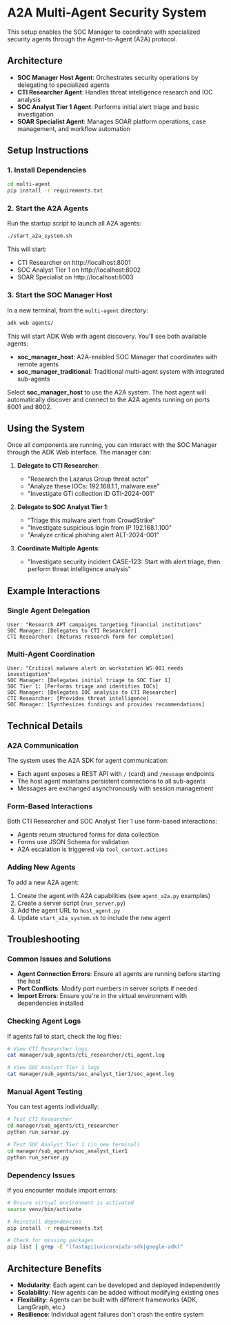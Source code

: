 # A2A Multi-Agent Security System

This setup enables the SOC Manager to coordinate with specialized security agents through the Agent-to-Agent (A2A) protocol.

## Architecture

- **SOC Manager Host Agent**: Orchestrates security operations by delegating to specialized agents
- **CTI Researcher Agent**: Handles threat intelligence research and IOC analysis
- **SOC Analyst Tier 1 Agent**: Performs initial alert triage and basic investigation
- **SOAR Specialist Agent**: Manages SOAR platform operations, case management, and workflow automation

## Setup Instructions

### 1. Install Dependencies

```bash
cd multi-agent
pip install -r requirements.txt
```

### 2. Start the A2A Agents

Run the startup script to launch all A2A agents:

```bash
./start_a2a_system.sh
```

This will start:
- CTI Researcher on http://localhost:8001
- SOC Analyst Tier 1 on http://localhost:8002
- SOAR Specialist on http://localhost:8003

### 3. Start the SOC Manager Host

In a new terminal, from the `multi-agent` directory:

```bash
adk web agents/
```

This will start ADK Web with agent discovery. You'll see both available agents:
- **soc_manager_host**: A2A-enabled SOC Manager that coordinates with remote agents
- **soc_manager_traditional**: Traditional multi-agent system with integrated sub-agents

Select **soc_manager_host** to use the A2A system. The host agent will automatically discover and connect to the A2A agents running on ports 8001 and 8002.

## Using the System

Once all components are running, you can interact with the SOC Manager through the ADK Web interface. The manager can:

1. **Delegate to CTI Researcher**: 
   - "Research the Lazarus Group threat actor"
   - "Analyze these IOCs: 192.168.1.1, malware.exe"
   - "Investigate GTI collection ID GTI-2024-001"

2. **Delegate to SOC Analyst Tier 1**:
   - "Triage this malware alert from CrowdStrike"
   - "Investigate suspicious login from IP 192.168.1.100"
   - "Analyze critical phishing alert ALT-2024-001"

3. **Coordinate Multiple Agents**:
   - "Investigate security incident CASE-123: Start with alert triage, then perform threat intelligence analysis"

## Example Interactions

### Single Agent Delegation
```
User: "Research APT campaigns targeting financial institutions"
SOC Manager: [Delegates to CTI Researcher]
CTI Researcher: [Returns research form for completion]
```

### Multi-Agent Coordination
```
User: "Critical malware alert on workstation WS-001 needs investigation"
SOC Manager: [Delegates initial triage to SOC Tier 1]
SOC Tier 1: [Performs triage and identifies IOCs]
SOC Manager: [Delegates IOC analysis to CTI Researcher]
CTI Researcher: [Provides threat intelligence]
SOC Manager: [Synthesizes findings and provides recommendations]
```

## Technical Details

### A2A Communication

The system uses the A2A SDK for agent communication:
- Each agent exposes a REST API with `/` (card) and `/message` endpoints
- The host agent maintains persistent connections to all sub-agents
- Messages are exchanged asynchronously with session management

### Form-Based Interactions

Both CTI Researcher and SOC Analyst Tier 1 use form-based interactions:
- Agents return structured forms for data collection
- Forms use JSON Schema for validation
- A2A escalation is triggered via `tool_context.actions`

### Adding New Agents

To add a new A2A agent:

1. Create the agent with A2A capabilities (see `agent_a2a.py` examples)
2. Create a server script (`run_server.py`)
3. Add the agent URL to `host_agent.py`
4. Update `start_a2a_system.sh` to include the new agent

## Troubleshooting

### Common Issues and Solutions

- **Agent Connection Errors**: Ensure all agents are running before starting the host
- **Port Conflicts**: Modify port numbers in server scripts if needed
- **Import Errors**: Ensure you're in the virtual environment with dependencies installed

### Checking Agent Logs

If agents fail to start, check the log files:
```bash
# View CTI Researcher logs
cat manager/sub_agents/cti_researcher/cti_agent.log

# View SOC Analyst Tier 1 logs
cat manager/sub_agents/soc_analyst_tier1/soc_agent.log
```

### Manual Agent Testing

You can test agents individually:
```bash
# Test CTI Researcher
cd manager/sub_agents/cti_researcher
python run_server.py

# Test SOC Analyst Tier 1 (in new terminal)
cd manager/sub_agents/soc_analyst_tier1
python run_server.py
```

### Dependency Issues

If you encounter module import errors:
```bash
# Ensure virtual environment is activated
source venv/bin/activate

# Reinstall dependencies
pip install -r requirements.txt

# Check for missing packages
pip list | grep -E "(fastapi|uvicorn|a2a-sdk|google-adk)"
```

## Architecture Benefits

- **Modularity**: Each agent can be developed and deployed independently
- **Scalability**: New agents can be added without modifying existing ones
- **Flexibility**: Agents can be built with different frameworks (ADK, LangGraph, etc.)
- **Resilience**: Individual agent failures don't crash the entire system